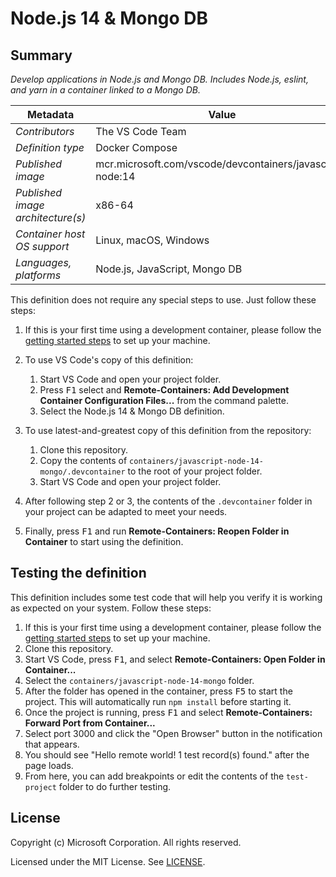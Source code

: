 # Node.js 14 & Mongo DB

## Summary

*Develop applications in Node.js and Mongo DB. Includes Node.js, eslint, and yarn in a container linked to a Mongo DB.*

| Metadata | Value |  
|----------|-------|
| *Contributors* | The VS Code Team |
| *Definition type* | Docker Compose |
| *Published image* | mcr.microsoft.com/vscode/devcontainers/javascript-node:14 |
| *Published image architecture(s)* | x86-64 |
| *Container host OS support* | Linux, macOS, Windows |
| *Languages, platforms* | Node.js, JavaScript, Mongo DB |

This definition does not require any special steps to use. Just follow these steps:

1. If this is your first time using a development container, please follow the [getting started steps](https://aka.ms/vscode-remote/containers/getting-started) to set up your machine.

2. To use VS Code's copy of this definition:
   1. Start VS Code and open your project folder.
   2. Press <kbd>F1</kbd> select and **Remote-Containers: Add Development Container Configuration Files...** from the command palette.
   3. Select the Node.js 14 & Mongo DB definition.

3. To use latest-and-greatest copy of this definition from the repository:
   1. Clone this repository.
   2. Copy the contents of `containers/javascript-node-14-mongo/.devcontainer` to the root of your project folder.
   3. Start VS Code and open your project folder.

4. After following step 2 or 3, the contents of the `.devcontainer` folder in your project can be adapted to meet your needs.

5. Finally, press <kbd>F1</kbd> and run **Remote-Containers: Reopen Folder in Container** to start using the definition.

## Testing the definition

This definition includes some test code that will help you verify it is working as expected on your system. Follow these steps:

1. If this is your first time using a development container, please follow the [getting started steps](https://aka.ms/vscode-remote/containers/getting-started) to set up your machine.
2. Clone this repository.
3. Start VS Code, press <kbd>F1</kbd>, and select **Remote-Containers: Open Folder in Container...**
4. Select the `containers/javascript-node-14-mongo` folder.
5. After the folder has opened in the container, press <kbd>F5</kbd> to start the project. This will automatically run `npm install` before starting it.
6. Once the project is running, press <kbd>F1</kbd> and select **Remote-Containers: Forward Port from Container...**
7. Select port 3000 and click the "Open Browser" button in the notification that appears.
8. You should see "Hello remote world! 1 test record(s) found." after the page loads.
9. From here, you can add breakpoints or edit the contents of the `test-project` folder to do further testing.

## License

Copyright (c) Microsoft Corporation. All rights reserved.

Licensed under the MIT License. See [LICENSE](https://github.com/Microsoft/vscode-dev-containers/blob/master/LICENSE).